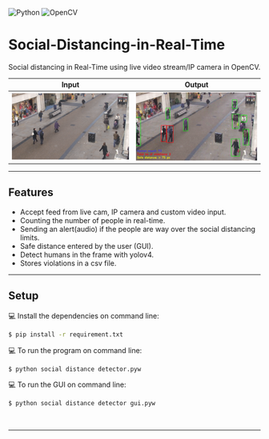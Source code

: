 
<img alt="Python" src="https://img.shields.io/badge/python-%2314354C.svg?style=for-the-badge&logo=python&logoColor=white"/> <img alt="OpenCV" src="https://img.shields.io/badge/opencv-%23white.svg?style=for-the-badge&logo=opencv&logoColor=white"/>

# Social-Distancing-in-Real-Time
Social distancing in Real-Time using live video stream/IP camera in OpenCV.


Input      |  Output
:-------------------------:|:-------------------------:
![Input](resources/input.gif "Input")  |  ![Output](resources/output.gif "Output")

---
## Features
- Accept feed from live cam, IP camera and custom video input.
- Counting the number of people in real-time.
- Sending an alert(audio) if the people are way over the 
   social distancing limits.
- Safe distance entered by the user (GUI).
- Detect humans in the frame with yolov4.
- Stores violations in a csv file.

---
## Setup
💻 Install the dependencies on command line:

```sh
$ pip install -r requirement.txt
```

💻 To run the program on command line:

```sh
$ python social distance detector.pyw
```

💻 To run the GUI on command line:

```sh
$ python social distance detector gui.pyw
```
</br>

---
